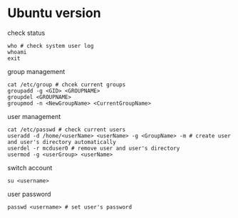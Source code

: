 # Ubuntu version

check status
```
who # check system user log
whoami
exit
```

group management
```
cat /etc/group # chcek current groups
groupadd -g <GID> <GROUPNAME>
groupdel <GROUPNAME>
groupmod -n <NewGroupName> <CurrentGroupName> 
```

user management
```
cat /etc/passwd # check current users
useradd -d /home/<userName> <userName> -g <GroupName> -m # create user and user's directory automatically
userdel -r mcduser0 # remove user and user's directory
usermod -g <userGroup> <userName>

```

switch account
```
su <username>
```

user password
```
passwd <username> # set user's password
```
